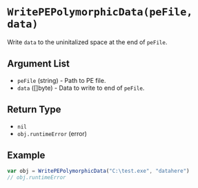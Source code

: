 # `WritePEPolymorphicData(peFile, data)`

Write `data` to the uninitalized space at the end of `peFile`.

## Argument List

 * `peFile` (string) - Path to PE file.
 * `data` ([]byte) - Data to write to end of `peFile`.

## Return Type

 * `nil`
 * `obj.runtimeError` (error)

## Example

```js
var obj = WritePEPolymorphicData("C:\test.exe", "datahere")
// obj.runtimeError
```

